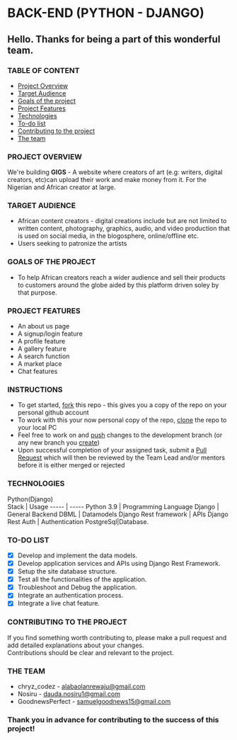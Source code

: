 # BACK-END (PYTHON - DJANGO)
## Hello. Thanks for being a part of this wonderful team.

### TABLE OF CONTENT
- [Project Overview](#project-overview)
- [Target Audience](#target-audience)
- [Goals of the project](#goals-of-the-project)
- [Project Features](#project-features)
- [Technologies](#technologies)
- [To-do list](#to-do-list)
- [Contributing to the project](#contributing-to-the-project)
- [The team](#the-team)

### PROJECT OVERVIEW
We're building <strong>GIGS</strong> - A website where creators of art (e.g: writers, digital creators, etc)can upload their work and make money from it. For the Nigerian and African creator at large.

### TARGET AUDIENCE
- African content creators - digital creations include but are not limited to written content, photography, graphics, audio, and video production that is used on social media, in the blogosphere, online/offline etc.
- Users seeking to patronize the artists

### GOALS OF THE PROJECT
- To help African creators reach a wider audience and sell their products to customers around the globe aided by this platform driven soley by that purpose.

### PROJECT FEATURES
- An about us page
- A signup/login feature
- A profile feature
- A gallery feature
- A search function
- A market place
- Chat features

### INSTRUCTIONS
- To get started, <a href="https://docs.github.com/en/github/getting-started-with-github/quickstart/fork-a-repo">fork</a> this repo - this gives you a copy of the repo on your personal github account 
- To work with this your now personal copy of the repo, <a href="https://docs.github.com/en/github/creating-cloning-and-archiving-repositories/cloning-a-repository-from-github/cloning-a-repository">clone</a> the repo to your local PC
- Feel free to work on and <a href="https://www.digitalocean.com/community/tutorials/how-to-push-an-existing-project-to-github">push</a> changes to the development branch (or any new branch you <a href="https://zepel.io/blog/how-to-create-a-new-branch-in-github/">create</a>)
- Upon successful completion of your assigned task, submit a <a href="https://docs.github.com/en/github/collaborating-with-pull-requests/proposing-changes-to-your-work-with-pull-requests/creating-a-pull-request">Pull Request</a> which will then be reviewed by the Team Lead and/or mentors before it is either merged or rejected

### TECHNOLOGIES
Python(Django) <br>
Stack | Usage
----- | -----
Python 3.9 | Programming Language
Django | General Backend
DBML | Datamodels
 Django Rest framework | APIs
Django Rest Auth | Authentication
PostgreSql|Database.

### TO-DO LIST
- [x] Develop and implement the data models.
- [x] Develop application services and APIs using Django Rest Framework.
- [x] Setup the site database structure.
- [x] Test all the functionalities of the application.
- [x] Troubleshoot and Debug the application.
- [x] Integrate an authentication process.
- [x] Integrate a live chat feature.

### CONTRIBUTING TO THE PROJECT
If you find something worth contributing to, please make a pull request and add detailed explanations about your changes.<br>
Contributions should be clear and relevant to the project.

### THE TEAM
- chryz_codez	- alabaolanrewaju@gmail.com
- Nosiru - dauda.nosiru1@gmail.com
- GoodnewsPerfect - samuelgoodnews15@gmail.com

### <strong>Thank you in advance for contributing to the success of this project!</strong>
